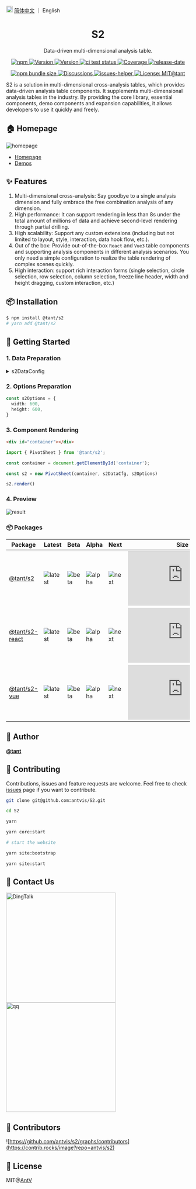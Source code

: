 <img src="https://gw.alipayobjects.com/zos/antfincdn/R8sN%24GNdh6/language.svg" width="18">  [简体中文](./README.md) ｜
English

<h1 align="center">S2</h1>

<div align="center">

Data-driven multi-dimensional analysis table.

<p>
  <a href="https://www.npmjs.com/package/@tant/s2" title="npm">
    <img src="https://img.shields.io/npm/dm/@tant/s2.svg" alt="npm"/>
  </a>
  <a href="https://www.npmjs.com/package/@tant/s2" target="_blank">
    <img alt="Version" src="https://img.shields.io/npm/v/@tant/s2/latest.svg" alt="version">
  </a>
  <a href="https://www.npmjs.com/package/@tant/s2" target="_blank">
    <img alt="Version" src="https://img.shields.io/npm/v/@tant/s2/next.svg" alt="next version">
  </a>
   <a href="https://github.com/antvis/S2/actions/workflows/test.yml" target="_blank">
    <img src="https://github.com/antvis/S2/actions/workflows/test.yml/badge.svg" alt="ci test status"/>
  </a>
  <a href="https://codecov.io/gh/antvis/S2" target="_blank">
    <img src="https://codecov.io/gh/antvis/S2/branch/master/graph/badge.svg" alt="Coverage"/>
  </a>
  <a href="https://github.com/antvis/S2/releases" target="_blank">
    <img src="https://img.shields.io/github/release-date/antvis/S2" alt="release-date"/>
  </a>
</p>

<p>
  <a href="https://www.npmjs.com/package/@tant/s2" target="_blank">
    <img alt="npm bundle size" src="https://img.badgesize.io/https:/unpkg.com/@tant/s2@latest/dist/index.min.js?label=gzip%20size&compression=gzip" alt="bundle size"/>
  </a>
  <a href="https://github.com/antvis/S2/discussions" target="_blank">
    <img src="https://img.shields.io/badge/discussions-on%20github-blue" alt="Discussions"/>
  </a>
  <a href="https://github.com/actions-cool/issues-helper" target="_blank">
    <img src="https://img.shields.io/badge/using-issues--helper-blueviolet" alt="issues-helper"/>
  </a>
  <a href="https://github.com/antvis/S2/blob/master/LICENSE" target="_blank" target="_blank">
    <img alt="License: MIT@tant" src="https://img.shields.io/badge/License-MIT@tant-yellow.svg" alt="license"/>
  </a>
</p>

</div>

S2 is a solution in multi-dimensional cross-analysis tables, which provides data-driven analysis table components.
 It supplements multi-dimensional analysis tables in the industry. By providing the core library, essential components,
demo components and expansion capabilities, it allows developers to use it quickly and freely.

## 🏠 Homepage

![homepage](https://gw.alipayobjects.com/zos/antfincdn/6R5Koawk9L/huaban%2525202.png)

* [Homepage](https://s2.antv.antgroup.com/en)
* [Demos](https://s2.antv.antgroup.com/en/examples)

## ✨ Features

1. Multi-dimensional cross-analysis: Say goodbye to a single analysis dimension and fully embrace the free combination analysis of any dimension.
2. High performance: It can support rendering in less than 8s under the total amount of millions of data and achieve second-level rendering through partial drilling.
3. High scalability: Support any custom extensions (including but not limited to layout, style, interaction, data hook flow, etc.).
4. Out of the box: Provide out-of-the-box `React` and `Vue3` table components and supporting analysis components in different analysis scenarios. You only need a simple configuration to realize the table rendering
 of complex scenes quickly.
5. High interaction: support rich interaction forms (single selection, circle selection, row selection, column selection, freeze line header, width and height dragging, custom interaction, etc.)

## 📦 Installation

```bash
$ npm install @tant/s2
# yarn add @tant/s2
```

## 🔨 Getting Started

### 1. Data Preparation

<details>
  <summary>s2DataConfig</summary>

```ts
const s2DataConfig = {
  fields: {
    rows: ['province', 'city'],
    columns: ['type'],
    values: ['price'],
  },
  data: [
     {
      province: '浙江',
      city: '杭州',
      type: '笔',
      price: '1',
    },
    {
      province: '浙江',
      city: '杭州',
      type: '纸张',
      price: '2',
    },
    {
      province: '浙江',
      city: '舟山',
      type: '笔',
      price: '17',
    },
    {
      province: '浙江',
      city: '舟山',
      type: '纸张',
      price: '0.5',
    },
    {
      province: '吉林',
      city: '长春',
      type: '笔',
      price: '8',
    },
    {
      province: '吉林',
      city: '白山',
      type: '笔',
      price: '9',
    },
    {
      province: '吉林',
      city: '长春',
      type: ' 纸张',
      price: '3',
    },
    {
      province: '吉林',
      city: '白山',
      type: '纸张',
      price: '1',
    },
  ],
};
```

</details>

### 2.  Options Preparation

```ts
const s2Options = {
  width: 600,
  height: 600,
}
```

### 3. Component Rendering

```html
<div id="container"></div>
```

```ts
import { PivotSheet } from '@tant/s2';

const container = document.getElementById('container');

const s2 = new PivotSheet(container, s2DataCfg, s2Options)

s2.render()
```

### 4. Preview

![result](https://gw.alipayobjects.com/zos/antfincdn/vCukbtVNvl/616f7ef1-e626-4225-99f8-dc8f6ca630dd.png)

### 📦 Packages

| Package  | Latest   | Beta   | Alpha   | Next | Size   | Download     |
| - | - | - | - | - | - | - |
| [@tant/s2](https://github.com/antvis/S2/tree/master/packages/s2-core)        | ![latest](https://img.shields.io/npm/v/@tant/s2/latest.svg)       | ![beta](https://img.shields.io/npm/v/@tant/s2/beta.svg)       | ![alpha](https://img.shields.io/npm/v/@tant/s2/alpha.svg)   |  ![next](https://img.shields.io/npm/v/@tant/s2/next.svg)  | ![size](https://img.badgesize.io/https:/unpkg.com/@tant/s2@latest/dist/index.min.js?label=gzip%20size&compression=gzip)       | ![download](https://img.shields.io/npm/dm/@tant/s2.svg)       |
| [@tant/s2-react](https://github.com/antvis/S2/tree/master/packages/s2-react) | ![latest](https://img.shields.io/npm/v/@tant/s2-react/latest.svg) | ![beta](https://img.shields.io/npm/v/@tant/s2-react/beta.svg) | ![alpha](https://img.shields.io/npm/v/@tant/s2-react/alpha.svg) |  ![next](https://img.shields.io/npm/v/@tant/s2-react/next.svg)| ![size](https://img.badgesize.io/https:/unpkg.com/@tant/s2-react@latest/dist/index.min.js?label=gzip%20size&compression=gzip) | ![download](https://img.shields.io/npm/dm/@tant/s2-react.svg) |
| [@tant/s2-vue](https://github.com/antvis/S2/tree/master/packages/s2-vue)     | ![latest](https://img.shields.io/npm/v/@tant/s2-vue/latest.svg)   | ![beta](https://img.shields.io/npm/v/@tant/s2-vue/beta.svg)   | ![alpha](https://img.shields.io/npm/v/@tant/s2-vue/alpha.svg)  |  ![next](https://img.shields.io/npm/v/@tant/s2-vue/next.svg) | ![size](https://img.badgesize.io/https:/unpkg.com/@tant/s2-vue@latest/dist/index.min.js?label=gzip%20size&compression=gzip)   | ![download](https://img.shields.io/npm/dm/@tant/s2-vue.svg)   |

## 👤 Author

[**@tant**](https://github.com/orgs/antvis/people)

## 🤝 Contributing

Contributions, issues and feature requests are welcome.
Feel free to check [issues](https://github.com/antvis/S2/issues) page if you want to contribute.

```bash
git clone git@github.com:antvis/S2.git

cd S2

yarn

yarn core:start

# start the website

yarn site:bootstrap

yarn site:start
```

## 📧 Contact Us

<p>
  <a>
    <img width="300" height="auto" alt="DingTalk" src="https://mdn.alipayobjects.com/huamei_qa8qxu/afts/img/A*2VvTSZmI4vYAAAAAAAAAAAAADmJ7AQ/original">
  </a>
  <a>
    <img width="300" height="auto" alt="qq" src="https://gw.alipayobjects.com/zos/antfincdn/v4TlwgORE/qq_qr_code.JPG">
  </a>
</p>

## 👬 Contributors

![https://github.com/antvis/s2/graphs/contributors](https://contrib.rocks/image?repo=antvis/s2)

## 📄 License

MIT@[AntV](https://github.com/antvis)
